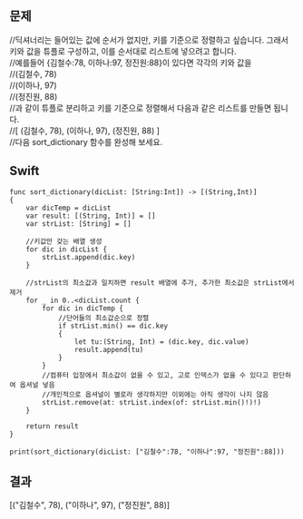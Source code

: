 ## 문제

//딕셔너리는 들어있는 값에 순서가 없지만, 키를 기준으로 정렬하고 싶습니다. 그래서 키와 값을 튜플로 구성하고, 이를 순서대로 리스트에 넣으려고 합니다.    
//예를들어 {김철수:78, 이하나:97, 정진원:88}이 있다면 각각의 키와 값을   
//(김철수, 78)<br>
//(이하나, 97)<br>
//(정진원, 88)<br>
//과 같이 튜플로 분리하고 키를 기준으로 정렬해서 다음과 같은 리스트를 만들면 됩니다.<br>
//[ (김철수, 78), (이하나, 97), (정진원, 88) ]<br>
//다음 sort_dictionary 함수를 완성해 보세요.

## Swift

```
func sort_dictionary(dicList: [String:Int]) -> [(String,Int)]
{
    var dicTemp = dicList
    var result: [(String, Int)] = []
    var strList: [String] = []
    
    //키값만 갖는 배열 생성
    for dic in dicList {
        strList.append(dic.key)
    }
    
    //strList의 최소값과 일치하면 result 배열에 추가, 추가한 최소값은 strList에서 제거
    for _ in 0..<dicList.count {
        for dic in dicTemp {
            //단어들의 최소값순으로 정렬
            if strList.min() == dic.key
            {
                let tu:(String, Int) = (dic.key, dic.value)
                result.append(tu)
            }
        }
        //컴퓨터 입장에서 최소값이 없을 수 있고, 고로 인덱스가 없을 수 있다고 판단하여 옵셔널 넣음
        //개인적으로 옵셔널이 별로라 생각하지만 이외에는 아직 생각이 나지 않음
        strList.remove(at: strList.index(of: strList.min()!)!)
    }
    
    return result
}

print(sort_dictionary(dicList: ["김철수":78, "이하나":97, "정진원":88]))
```

## 결과

[("김철수", 78), ("이하나", 97), ("정진원", 88)]
